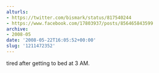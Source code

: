 ```yaml
---
alturls:
- https://twitter.com/bismark/status/817540244
- https://www.facebook.com/17803937/posts/856465843599
archive:
- 2008-05
date: '2008-05-22T16:05:52+00:00'
slug: '1211472352'
---
```


tired after getting to bed at 3 AM.

